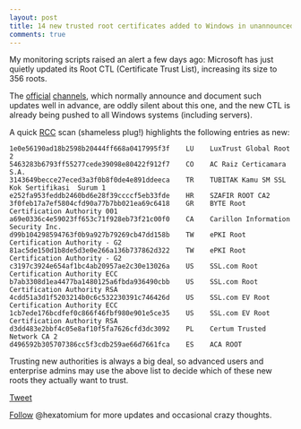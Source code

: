 ```yaml
---
layout: post
title: 14 new trusted root certificates added to Windows in unannounced update
comments: true
---
```



My monitoring scripts raised an alert a few days ago: Microsoft has just quietly updated its Root CTL (Certificate Trust List), increasing its size to 356 roots.

The <a href=http://social.technet.microsoft.com/wiki/contents/articles/31680.microsoft-trusted-root-certificate-program-updates.aspx>official</a> <A href=http://social.technet.microsoft.com/wiki/contents/articles/31634.microsoft-trusted-root-certificate-program-participants-v-2016-april.aspx>channels</a>, which normally announce and document such updates well in advance, are oddly silent about this one, and the new CTL is already being pushed to all Windows systems (including servers). 

A quick <A HREF=https://www.wilderssecurity.com/threads/rcc-check-your-systems-trusted-root-certificate-store.373819/>RCC</A> scan (shameless plug!) highlights the following entries as new: 

    1e0e56190ad18b2598b20444ff668a0417995f3f	LU    LuxTrust Global Root 2
    5463283b6793ff55277cede39098e80422f912f7	CO    AC Raiz Certicamara S.A.
    3143649becce27eced3a3f0b8f0de4e891ddeeca	TR    TUBITAK Kamu SM SSL Kok Sertifikasi  Surum 1	 
    e252fa953feddb2460bd6e28f39ccccf5eb33fde	HR    SZAFIR ROOT CA2
    3f0feb17a7ef5804cfd90a77b7bb021ea69c6418	GR    BYTE Root Certification Authority 001
    a69e0336c4e59023ff653c71f928eb73f21c00f0	CA    Carillon Information Security Inc.
    d99b104298594763f0b9a927b79269cb47dd158b	TW    ePKI Root Certification Authority - G2
    81ac5de150d1b8de5d3e0e266a136b737862d322	TW    ePKI Root Certification Authority - G2
    c3197c3924e654af1bc4ab20957ae2c30e13026a	US	  SSL.com Root Certification Authority ECC
    b7ab3308d1ea4477ba1480125a6fbda936490cbb	US    SSL.com Root Certification Authority RSA
    4cdd51a3d1f5203214b0c6c532230391c746426d	US    SSL.com EV Root Certification Authority ECC	 
    1cb7ede176bcdfef0c866f46fbf980e901e5ce35    US    SSL.com EV Root Certification Authority RSA
    d3dd483e2bbf4c05e8af10f5fa7626cfd3dc3092	PL    Certum Trusted Network CA 2
    d496592b305707386cc5f3cdb259ae66d7661fca	ES    ACA ROOT

Trusting new authorities is always a big deal, so advanced users and enterprise admins may use the above list to decide which of these new roots they actually want to trust.

<a href="http://twitter.com/share" class="twitter-share-button" 
data-url="http://hexatomium.github.io/2015/06/26/ms-very-quietly-adds-18-new-trusted-root-certs/" data-text="14 new trusted root certificates added to Windows in unannounced update"  data-count="horizontal">Tweet</a>
<script type="text/javascript" src="http://platform.twitter.com/widgets.js"></script>

<A href=https://twitter.com/hexatomium>Follow</A> @hexatomium for more updates and occasional crazy thoughts.
